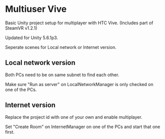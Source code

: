 # Multiuser Vive

Basic Unity project setup for multiplayer with HTC Vive. (Includes part of SteamVR v1.2.1)

Updated for Unity 5.6.1p3.

Seperate scenes for Local network or Internet version.

## Local network version
Both PCs need to be on same subnet to find each other.

Make sure "Run as server" on LocalNetworkManager is only checked on one of the PCs.

## Internet version
Replace the project id with one of your own and enable multiplayer.

Set "Create Room" on InternetManager on one of the PCs and start that one first. 
